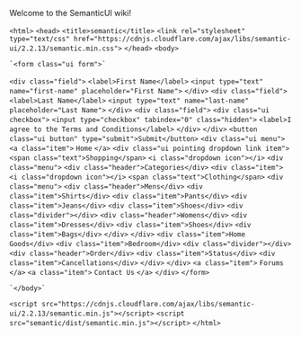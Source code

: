 Welcome to the SemanticUI wiki!


`<html>`
    `<head>`
    `<title>semantic</title>`
    `<link rel="stylesheet" type="text/css" href="https://cdnjs.cloudflare.com/ajax/libs/semantic-ui/2.2.13/semantic.min.css">`
    `</head>`
`<body>`
    
    `<form class="ui form">`
  `<div class="field">`
    `<label>First Name</label>`
    `<input type="text" name="first-name" placeholder="First Name">`
  `</div>`
  `<div class="field">`
    `<label>Last Name</label>`
    `<input type="text" name="last-name" placeholder="Last Name">`
  `</div>`
  `<div class="field">`
    `<div class="ui checkbox">`
      `<input type="checkbox" tabindex="0" class="hidden">`
      `<label>I agree to the Terms and Conditions</label>`
    `</div>`
  `</div>`
  `<button class="ui button" type="submit">Submit</button>`
        `<div class="ui menu">`
  `<a class="item">`
    `Home`
  `</a>`
  `<div class="ui pointing dropdown link item">`
    `<span class="text">Shopping</span>`
    `<i class="dropdown icon"></i>`
    `<div class="menu">`
      `<div class="header">Categories</div>`
      `<div class="item">`
        `<i class="dropdown icon"></i>`
        `<span class="text">Clothing</span>`
        `<div class="menu">`
          `<div class="header">Mens</div>`
          `<div class="item">Shirts</div>`
          `<div class="item">Pants</div>`
          `<div class="item">Jeans</div>`
          `<div class="item">Shoes</div>`
          `<div class="divider"></div>`
          `<div class="header">Womens</div>`
          `<div class="item">Dresses</div>`
          `<div class="item">Shoes</div>`
          `<div class="item">Bags</div>`
        `</div>`
      `</div>`
      `<div class="item">Home Goods</div>`
      `<div class="item">Bedroom</div>`
      `<div class="divider"></div>`
      `<div class="header">Order</div>`
      `<div class="item">Status</div>`
      `<div class="item">Cancellations</div>`
    `</div>`
  `</div>`
  `<a class="item">`
    `Forums`
  `</a>`
  `<a class="item">`
    `Contact Us`
  `</a>`
`</div>`
`</form>`
    
    
    `</body>`
   `<script src="https://cdnjs.cloudflare.com/ajax/libs/semantic-ui/2.2.13/semantic.min.js"></script>`
`<script src="semantic/dist/semantic.min.js"></script>`
`</html>`
